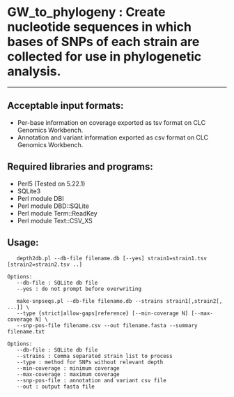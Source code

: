 # GW_to_phylogeny : Create nucleotide sequences in which bases of SNPs of each strain are collected for use in phylogenetic analysis.

---

## Acceptable input formats:

+ Per-base information on coverage exported as tsv format on CLC Genomics Workbench.
+ Annotation and variant information exported as csv format on CLC Genomics Workbench.

## Required libraries and programs:

+ Perl5 (Tested on 5.22.1)
+ SQLite3
+ Perl module DBI
+ Perl module DBD::SQLite
+ Perl module Term::ReadKey
+ Perl module Text::CSV_XS

## Usage:

```
   depth2db.pl --db-file filename.db [--yes] strain1=strain1.tsv [strain2=strain2.tsv ..]

Options:
   --db-file : SQLite db file
   --yes : do not prompt before overwriting
```

```
   make-snpseqs.pl --db-file filename.db --strains strain1[,strain2[, ...]] \
   --type {strict|allow-gaps|reference} [--min-coverage N] [--max-coverage N] \
   --snp-pos-file filename.csv --out filename.fasta --summary filename.txt  

Options:
   --db-file : SQLite db file
   --strains : Comma separated strain list to process
   --type : method for SNPs without relevant depth
   --min-coverage : minimum coverage
   --max-coverage : maximum coverage
   --snp-pos-file : annotation and variant csv file
   --out : output fasta file

```
